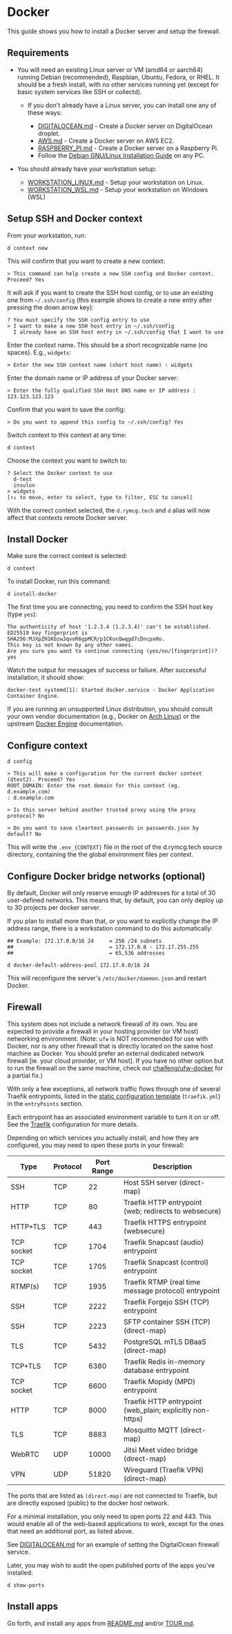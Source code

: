 # Docker

This guide shows you how to install a Docker server and setup the firewall.

## Requirements

 * You will need an existing Linux server or VM (amd64 or aarch64)
   running Debian (recommended), Raspbian, Ubuntu, Fedora, or RHEL. It
   should be a fresh install, with no other services running yet
   (except for basic system services like SSH or collectd).

   * If you don't already have a Linux server, you can install one any of these ways:

     * [DIGITALOCEAN.md](DIGITALOCEAN.md) - Create a Docker server on
       DigitalOcean droplet.
     * [AWS.md](AWS.md) - Create a Docker server on AWS EC2.
     * [RASPBERRY_PI.md](RASPBERRY_PI.md) - Create a Docker server on a
       Raspberry Pi.
     * Follow the [Debian GNU/Linux Installation
       Guide](https://www.debian.org/releases/stable/amd64/) on any
       PC.

 * You should already have your workstation setup:

   * [WORKSTATION_LINUX.md](WORKSTATION_LINUX.md) - Setup your workstation on Linux.
   * [WORKSTATION_WSL.md](WORKSTATION_WSL.md) - Setup your workstation on Windows (WSL)
 
## Setup SSH and Docker context

From your workstation, run:

```
d context new
```

This will confirm that you want to create a new context:

```
> This command can help create a new SSH config and Docker context. Proceed? Yes
```

It will ask if you want to create the SSH host config, or to use an
existing one from `~/.ssh/config` (this example shows to create a new
entry after pressing the down arrow key):

```
? You must specify the SSH config entry to use  
> I want to make a new SSH host entry in ~/.ssh/config
  I already have an SSH host entry in ~/.ssh/config that I want to use
```

Enter the context name. This should be a short recognizable name (no
spaces). E.g., `widgets`:

```
> Enter the new SSH context name (short host name) : widgets
```

Enter the domain name or IP address of your Docker server:

```
> Enter the fully qualified SSH Host DNS name or IP address : 123.123.123.123
```

Confirm that you want to save the config:

```
> Do you want to append this config to ~/.ssh/config? Yes
```

Switch context to this context at any time:

```
d context
```

Choose the context you want to switch to:

```
? Select the Docker context to use  
  d-test
  insulon
> widgets
[↑↓ to move, enter to select, type to filter, ESC to cancel]
```

With the correct context selected, the `d.rymcg.tech` and `d` alias
will now affect that contexts remote Docker server.

## Install Docker

Make sure the correct context is selected:

```
d context
```

To install Docker, run this command:

```
d install-docker
```

The first time you are connecting, you need to confirm the SSH host
key (type `yes`):

```
The authenticity of host '1.2.3.4 (1.2.3.4)' can't be established.
ED25519 key fingerprint is SHA256:MJXpZH1KbzwJqvoR6gpMCR/p1CKocQwqgd7cDncpxHo.
This key is not known by any other names.
Are you sure you want to continue connecting (yes/no/[fingerprint])? yes
```

Watch the output for messages of success or failure. After successful
installation, it should show:

```
docker-test systemd[1]: Started docker.service - Docker Application Container Engine.
```

If you are running an unsupported Linux distribution, you should
consult your own vendor documentation (e.g., Docker on [Arch
Linux](https://wiki.archlinux.org/title/Docker)) or the upstream
[Docker Engine](https://docs.docker.com/engine/install/#server)
documentation.

## Configure context 

```
d config
```

```
> This will make a configuration for the current docker context (dtest2). Proceed? Yes
ROOT_DOMAIN: Enter the root domain for this context (eg. d.example.com)
: d.example.com

> Is this server behind another trusted proxy using the proxy protocol? No

> Do you want to save cleartext passwords in passwords.json by default? No
```

This will write the `.env_{CONTEXT}` file in the root of the
d.rymcg.tech source directory, containing the the global environment
files per context.
## Configure Docker bridge networks (optional)

By default, Docker will only reserve enough IP addresses for a total
of 30 user-defined networks. This means that, by default, you can only
deploy up to 30 projects per docker server.

If you plan to install more than that, or you want to explicitly
change the IP address range, there is a workstation command to do this
automatically:

```
## Example: 172.17.0.0/16 24     = 256 /24 subnets
##                               = 172.17.0.0 - 172.17.255.255
##                               = 65,536 addresses

d docker-default-address-pool 172.17.0.0/16 24
```

This will reconfigure the server's `/etc/docker/daemon.json` and
restart Docker.

## Firewall

This system does not include a network firewall of its own. You are
expected to provide a firewall in your hosting provider (or VM host)
networking environment. (Note: `ufw` is NOT recommended for use with
Docker, nor is any other firewall that is directly located on the same
host machine as Docker. You should prefer an external dedicated
network firewall [ie. your cloud provider, or VM host]. If you have no
other option but to run the firewall on the same machine, check out
[chaifeng/ufw-docker](https://github.com/chaifeng/ufw-docker#solving-ufw-and-docker-issues)
for a partial fix.)

With only a few exceptions, all network traffic flows through one of
several Traefik entrypoints, listed in the [static configuration
template](traefik/config/traefik.yml) (`traefik.yml`) in the
`entryPoints` section.

Each entrypoint has an associated environment variable to turn it on
or off. See the [Traefik](traefik) configuration for more details.

Depending on which services you actually install, and how they are
configured, you may need to open these ports in your firewall:

| Type       | Protocol | Port Range | Description                                               |
|------------|----------|------------|-----------------------------------------------------------|
| SSH        | TCP      | 22         | Host SSH server (direct-map)                              |
| HTTP       | TCP      | 80         | Traefik HTTP entrypoint (web; redirects to websecure)     |
| HTTP+TLS   | TCP      | 443        | Traefik HTTPS entrypoint (websecure)                      |
| TCP socket | TCP      | 1704       | Traefik Snapcast (audio) entrypoint                       |
| TCP socket | TCP      | 1705       | Traefik Snapcast (control) entrypoint                     |
| RTMP(s)    | TCP      | 1935       | Traefik RTMP (real time message protocol) entrypoint      |
| SSH        | TCP      | 2222       | Traefik Forgejo SSH (TCP) entrypoint                      |
| SSH        | TCP      | 2223       | SFTP container SSH (TCP) (direct-map)                     |
| TLS        | TCP      | 5432       | PostgreSQL mTLS DBaaS (direct-map)                        |
| TCP+TLS    | TCP      | 6380       | Traefik Redis in-memory database entrypoint               |
| TCP socket | TCP      | 6600       | Traefik Mopidy (MPD) entrypoint                           |
| HTTP       | TCP      | 8000       | Traefik HTTP entrypoint (web_plain; explicitly non-https) |
| TLS        | TCP      | 8883       | Mosquitto MQTT (direct-map)                               |
| WebRTC     | UDP      | 10000      | Jitsi Meet video bridge (direct-map)                      |
| VPN        | UDP      | 51820      | Wireguard (Traefik VPN)  (direct-map)                     |

The ports that are listed as `(direct-map)` are not connected to
Traefik, but are directly exposed (public) to the docker host network.

For a minimal installation, you only need to open ports 22 and 443.
This would enable all of the web-based applications to work, except
for the ones that need an additional port, as listed above.

See [DIGITALOCEAN.md](DIGITALOCEAN.md) for an example of setting the
DigitalOcean firewall service.

Later, you may wish to audit the open published ports of the apps
you've installed: 

```
d show-ports
```
## Install apps

Go forth, and install any apps from [README.md](README.md) and/or
[TOUR.md](TOUR.md).
